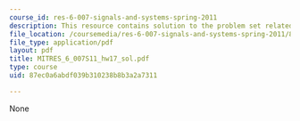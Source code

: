 ```yaml
---
course_id: res-6-007-signals-and-systems-spring-2011
description: This resource contains solution to the problem set related to interpolation.
file_location: /coursemedia/res-6-007-signals-and-systems-spring-2011/87ec0a6abdf039b310238b8b3a2a7311_MITRES_6_007S11_hw17_sol.pdf
file_type: application/pdf
layout: pdf
title: MITRES_6_007S11_hw17_sol.pdf
type: course
uid: 87ec0a6abdf039b310238b8b3a2a7311

---
```

None